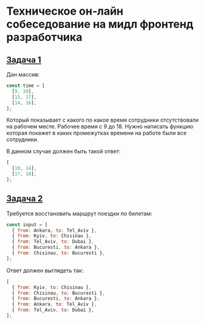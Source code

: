 # Техническое он-лайн собеседование на мидл фронтенд разработчика

## [Задача 1](https://www.youtube.com/watch?v=jH9wQfFZkcg&t=3094s&ab_channel=%D0%AF%D0%BD%D0%B4%D0%B5%D0%BA%D1%81%D0%9F%D1%80%D0%B0%D0%BA%D1%82%D0%B8%D0%BA%D1%83%D0%BC)

Дан массив:

```js
const time = [
  [9, 10],
  [15, 17],
  [14, 16],
];
```

Который показывает с какого по какое время сотрудники
отсутствовали на рабочем месте. Рабочее время с 9 до 18.
Нужно написать функцию которая покажет в каких
промежутках времени на работе были все сотрудники.

В данном случае должен быть такой ответ:

```js
[
  [10, 14],
  [17, 18],
];
```

## [Задача 2](https://www.youtube.com/watch?v=jH9wQfFZkcg&t=5104s&ab_channel=%D0%AF%D0%BD%D0%B4%D0%B5%D0%BA%D1%81%D0%9F%D1%80%D0%B0%D0%BA%D1%82%D0%B8%D0%BA%D1%83%D0%BC)

Требуется восстановить маршрут поездки по билетам:

```js
const input = [
  { from: Ankara, to: Tel_Aviv },
  { from: Kyiv, to: Chisinau },
  { from: Tel_Aviv, to: Dubai },
  { from: Bucuresti, to: Ankara },
  { from: Chisinau, to: Bucuresti },
];
```

Ответ должен выглядеть так:

```js
[
  { from: Kyiv, to: Chisinau },
  { from: Chisinau, to: Bucuresti },
  { from: Bucuresti, to: Ankara },
  { from: Ankara, to: Tel_Aviv },
  { from: Tel_Aviv, to: Dubai },
];
```
